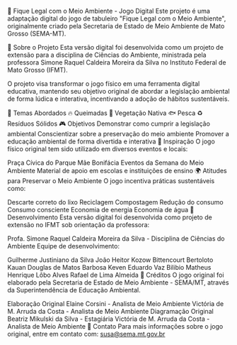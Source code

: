 🌳 Fique Legal com o Meio Ambiente - Jogo Digital
Este projeto é uma adaptação digital do jogo de tabuleiro "Fique Legal com o Meio Ambiente", originalmente criado pela Secretaria de Estado de Meio Ambiente de Mato Grosso (SEMA-MT).

📖 Sobre o Projeto
Esta versão digital foi desenvolvida como um projeto de extensão para a disciplina de Ciências do Ambiente, ministrada pela professora Simone Raquel Caldeira Moreira da Silva no Instituto Federal de Mato Grosso (IFMT).

O projeto visa transformar o jogo físico em uma ferramenta digital educativa, mantendo seu objetivo original de abordar a legislação ambiental de forma lúdica e interativa, incentivando a adoção de hábitos sustentáveis.

🎯 Temas Abordados
🔥 Queimadas
🌿 Vegetação Nativa
🐟 Pesca
♻️ Resíduos Sólidos
🎮 Objetivos
Demonstrar como cumprir a legislação ambiental
Conscientizar sobre a preservação do meio ambiente
Promover a educação ambiental de forma divertida e interativa
🌱 Inspiração
O jogo físico original tem sido utilizado em diversos eventos e locais:

Praça Cívica do Parque Mãe Bonifácia
Eventos da Semana do Meio Ambiente
Material de apoio em escolas e instituições de ensino
🌍 Atitudes para Preservar o Meio Ambiente
O jogo incentiva práticas sustentáveis como:

Descarte correto do lixo
Reciclagem
Compostagem
Redução do consumo
Consumo consciente
Economia de energia
Economia de água
👥 Desenvolvimento
Esta versão digital foi desenvolvida como projeto de extensão no IFMT sob orientação da professora:

Profa. Simone Raquel Caldeira Moreira da Silva - Disciplina de Ciências do Ambiente
Equipe de desenvolvimento:

Guilherme Justiniano da Silva
João Heitor Kozow Bittencourt Bertoloto
Kauan Douglas de Matos Barbosa
Keven Eduardo Vaz Bilibio
Matheus Henrique Lôbo Alves
Rafael de Lima Almeida
📄 Créditos
O jogo original foi elaborado pela Secretaria de Estado de Meio Ambiente - SEMA/MT, através da Superintendência de Educação Ambiental.

Elaboração Original
Elaine Corsini - Analista de Meio Ambiente
Victória de M. Arruda da Costa - Analista de Meio Ambiente
Diagramação Original
Beatriz Mikulski da Silva - Estagiária
Victória de M. Arruda da Costa - Analista de Meio Ambiente
📧 Contato
Para mais informações sobre o jogo original, entre em contato com: susa@sema.mt.gov.br
